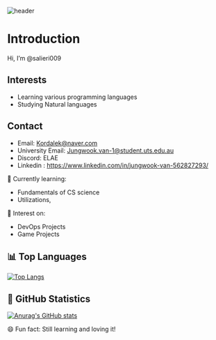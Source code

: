 ![header](https://capsule-render.vercel.app/api?type=shark&color=gradient&customGradient=4E88D1,78C0E0&width=400)

# Introduction
Hi, I’m @salieri009

## Interests
- Learning various programming languages
- Studying Natural languages

## Contact
- Email: [Kordalek@naver.com](mailto:Kordalek@naver.com)
- University Email: [Jungwook.van-1@student.uts.edu.au](mailto:Jungwook.van-1@student.uts.edu.au)
- Discord: ELAE
- Linkedin : https://www.linkedin.com/in/jungwook-van-562827293/

🌱 Currently learning:
- Fundamentals of CS science
- Utilizations,

💞️ Interest on:
- DevOps Projects
- Game Projects

## 📊 Top Languages
[![Top Langs](https://github-readme-stats.vercel.app/api/top-langs/?username=salieri009&layout=compact&theme=tokyonight)](https://github.com/anuraghazra/github-readme-stats)

## 🚀 GitHub Statistics
[![Anurag's GitHub stats](https://github-readme-stats.vercel.app/api?username=salieri009&show_icons=true&theme=tokyonight)](https://github.com/anuraghazra/github-readme-stats)



😄 Fun fact: Still learning and loving it!

